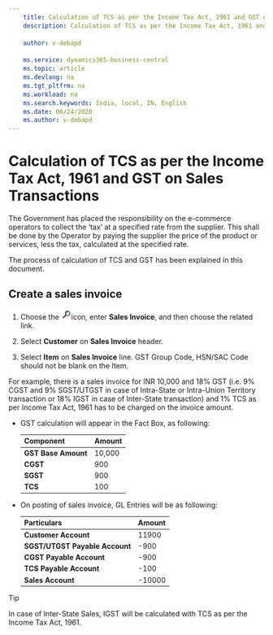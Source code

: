 ```yaml
---
    title: Calculation of TCS as per the Income Tax Act, 1961 and GST on Sales Transactions
    description: Calculation of TCS as per the Income Tax Act, 1961 and GST on Sales Transactions

    author: v-debapd

    ms.service: dynamics365-business-central
    ms.topic: article
    ms.devlang: na
    ms.tgt_pltfrm: na
    ms.workload: na
    ms.search.keywords: India, local, IN, English
    ms.date: 06/24/2020
    ms.author: v-debapd
---
```

# Calculation of TCS as per the Income Tax Act, 1961 and GST on Sales Transactions

The Government has placed the responsibility on the e-commerce operators to collect the ‘tax’ at a specified rate from the supplier. This shall be done by the Operator by paying the supplier the price of the product or services, less the tax, calculated at the specified rate.

The process of calculation of TCS and GST has been explained in this document.

## Create a sales invoice


1. Choose the ![img](image/search.jpg)icon, enter **Sales Invoice**, and then choose the related link.

2. Select **Customer** on **Sales Invoice** header.

3. Select **Item** on **Sales Invoice** line. GST Group Code, HSN/SAC Code should not be blank on the Item. 

For example, there is a sales invoice for INR 10,000 and 18% GST (i.e. 9% CGST and 9% SGST/UTGST in case of Intra-State or Intra-Union Territory transaction or 18% IGST in case of Inter-State transaction) and 1% TCS as per Income Tax Act, 1961 has to be charged on the invoice amount.

-  GST calculation will appear in the Fact Box, as following:
    
    |Component|Amount|
    |----------------------------------|---------------------------------------|  
    |**GST Base Amount**|10,000|  
    |**CGST**|900|  
    |**SGST**|900|
    |**TCS**|100|

-  On posting of sales invoice, GL Entries will be as following:

    |Particulars|Amount|
    |----------------------------------|---------------------------------------|  
    |**Customer Account**|11900|  
    |**SGST/UTGST Payable Account**|-900|  
    |**CGST Payable Account**|-900|
    |**TCS Payable Account**|-100|
    |**Sales Account**|-10000|

> [!TIP]
> In case of Inter-State Sales, IGST will be calculated with TCS as per the Income Tax Act, 1961.







































